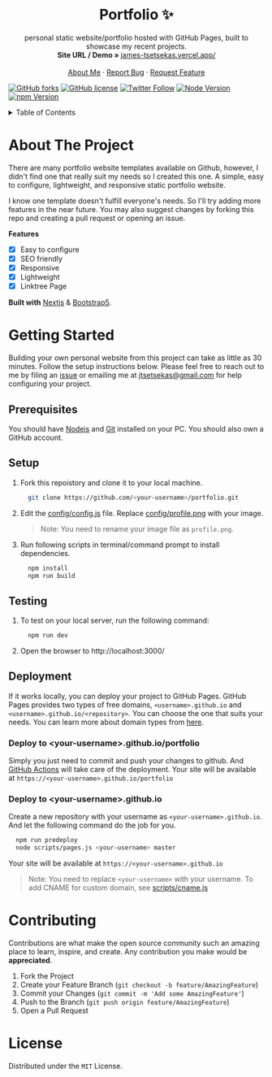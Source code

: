 <!-- PROJECT LOGO -->
<br />
<p align="center">
  <h1 align="center">Portfolio ✨</h1>

  <p align="center">
    personal static website/portfolio hosted with GitHub Pages, built to showcase my recent projects.
    <br />
    <strong>Site URL / Demo » </strong>
    <a href="https://jamestsetsekas.vercel.app/"> james-tsetsekas.vercel.app/</a>
    <br />
    <br />
    <a href="https://jamestsetsekas.com">About Me</a>
    ·
    <a href="https://github.com/jamestsetsekas/portfolio/issues">Report Bug</a>
    ·
    <a href="https://github.com/jamestsetsekas/portfolio/issues">Request Feature</a>
  </p>
</p>

[![GitHub forks](https://img.shields.io/github/forks/jamestsetsekas/portfolio?style=for-the-badge)](https://github.com/jamestsetsekas/portfolio/network)
[![GitHub license](https://img.shields.io/github/license/jamestsetsekas/portfolio?style=for-the-badge)](https://github.com/jamestsetsekas/portfolio/blob/master/LICENSE)
[![Twitter Follow](https://img.shields.io/twitter/follow/jamestsetsekas?color=ffcc66&logo=twitter&logoColor=ffffff&style=for-the-badgee)](https://twitter.com/jamestsetsekas)
[![Node Version](https://img.shields.io/static/v1?label=Node&message=14.17.3&color=026e00&style=for-the-badge)](https://nodejs.org)
[![npm Version](https://img.shields.io/static/v1?label=npm&message=7.19.1&color=cb0000&style=for-the-badge)](https://nodejs.org)

<!-- TABLE OF CONTENTS -->
<details>
  <summary>Table of Contents</summary>
  <ol>
    <li>
      <a href="#about-the-project">About The Project</a>
    </li>
    <li>
      <a href="#getting-started">Getting Started</a>
      <ul>
        <li><a href="#prerequisites">Prerequisites</a></li>
        <li><a href="#setup">Setup</a></li>
      </ul>
    </li>
    <li><a href="#contributing">Contributing</a></li>
    <li><a href="#license">License</a></li>
  </ol>
</details>

<!-- ABOUT THE PROJECT -->

# About The Project

There are many portfolio website templates available on Github, however, I didn't find one that really suit my needs so I created this one. A simple, easy to configure, lightweight, and responsive static portfolio website.

I know one template doesn't fulfill everyone's needs. So I'll try adding more features in the near future. You may also suggest changes by forking this repo and creating a pull request or opening an issue.

**Features**

- [x] Easy to configure
- [x] SEO friendly
- [x] Responsive
- [x] Lightweight
- [x] Linktree Page

**Built with** [Nextjs](https://nextjs.org/) & [Bootstrap5](https://getbootstrap.com).

<!-- GETTING STARTED -->

# Getting Started

Building your own personal website from this project can take as little as 30 minutes. Follow the setup instructions below. Please feel free to reach out to me by filing an [issue](https://github.com/jamestsetsekas/portfolio/issues) or emailing me at jtsetsekas@gmail.com for help configuring your project.

## Prerequisites

You should have [Nodejs](https://nodejs.org/en/) and [Git](https://git-scm.com/downloads) installed on your PC. You should also own a GitHub account.

## Setup

1. Fork this repoistory and clone it to your local machine.

   ```sh
     git clone https://github.com/<your-username>/portfolio.git
   ```

2. Edit the [config/config.js](https://github.com/jamestsetsekas/portfolio/blob/main/config/config.js) file. Replace [config/profile.png](https://github.com/jamestsetsekas/portfolio/blob/main/config/profile.png) with your image.

   > Note: You need to rename your image file as `profile.png`.

3. Run following scripts in terminal/command prompt to install dependencies.
   ```sh
     npm install
     npm run build
   ```

## Testing

1. To test on your local server, run the following command:

   ```sh
     npm run dev
   ```

2. Open the browser to http://localhost:3000/

## Deployment

If it works locally, you can deploy your project to GitHub Pages. GitHub Pages provides two types of free domains, `<username>.github.io` and `<username>.github.io/<repository>`. You can choose the one that suits your needs. You can learn more about domain types from [here](https://docs.github.com/en/pages/getting-started-with-github-pages/about-github-pages#types-of-github-pages-sites).

### Deploy to \<your-username>.github.io/portfolio

Simply you just need to commit and push your changes to github. And [GitHub Actions](https://docs.github.com/en/actions/learn-github-actions/introduction-to-github-actions#overview) will take care of the deployment. Your site will be available at `https://<your-username>.github.io/portfolio`

### Deploy to \<your-username>.github.io

Create a new repository with your username as `<your-username>.github.io`. And let the following command do the job for you.

```sh
  npm run predeploy
  node scripts/pages.js <your-username> master
```

Your site will be available at `https://<your-username>.github.io`

> Note: You need to replace `<your-username>` with your username. To add CNAME for custom domain, see [scripts/cname.js](https://github.com/jamestsetsekas/portfolio/blob/main/scripts/cname.js)

<!-- CONTRIBUTING -->

# Contributing

Contributions are what make the open source community such an amazing place to learn, inspire, and create. Any contribution you make would be **appreciated**.

1. Fork the Project
2. Create your Feature Branch (`git checkout -b feature/AmazingFeature`)
3. Commit your Changes (`git commit -m 'Add some AmazingFeature'`)
4. Push to the Branch (`git push origin feature/AmazingFeature`)
5. Open a Pull Request

<!-- LICENSE -->

# License

Distributed under the `MIT` License.
